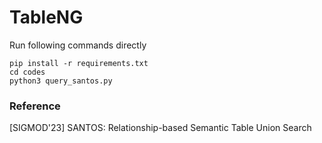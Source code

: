 # TableNG

Run following commands directly
```
pip install -r requirements.txt
cd codes
python3 query_santos.py
```

### Reference
[SIGMOD'23] SANTOS: Relationship-based Semantic Table Union Search
